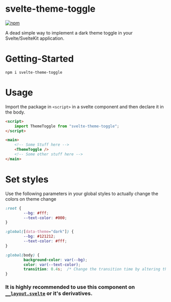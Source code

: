 # svelte-theme-toggle 

[![npm](https://img.shields.io/npm/v/svelte-theme-toggle)](https://www.npmjs.com/package/svelte-theme-toggle)

A dead simple way to implement a dark theme toggle in your Svelte/SvelteKit application. 

# Getting-Started
```
npm i svelte-theme-toggle
```

# Usage

Import the package in `<script>` in a svelte component and then declare it in the body.
```html
<script>
	import ThemeToggle from "svelte-theme-toggle";
</script>

<main>
	<!-- Some Stuff here -->
	<ThemeToggle />
	<!-- Some other stuff here -->
</main>
```

# Set styles

Use the following parameters in your global styles to actually change the colors on theme change
```css
:root {
        --bg: #fff;
        --text-color: #000;
}

:global([data-theme="dark"]) {
        --bg: #121212;
        --text-color: #fff;
}

:global(body) {
        background-color: var(--bg);
        color: var(--text-color);
        transition: 0.4s;  /* Change the transition time by altering this property */
}
```

### It is highly recommended to use this component on [`__layout.svelte`](https://kit.svelte.dev/docs#layouts) or it's derivatives.